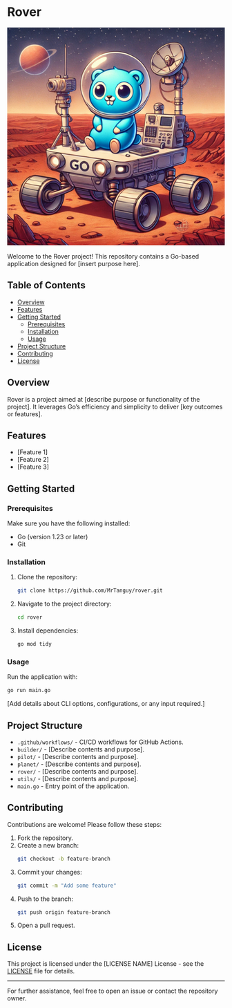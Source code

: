 # Rover

![Gopher on a rover on Mars](./assets/gopher.webp)

Welcome to the Rover project! This repository contains a Go-based application designed for [insert purpose here].

## Table of Contents

- [Overview](#overview)
- [Features](#features)
- [Getting Started](#getting-started)
  - [Prerequisites](#prerequisites)
  - [Installation](#installation)
  - [Usage](#usage)
- [Project Structure](#project-structure)
- [Contributing](#contributing)
- [License](#license)

## Overview

Rover is a project aimed at [describe purpose or functionality of the project]. It leverages Go’s efficiency and simplicity to deliver [key outcomes or features].

## Features

- [Feature 1]
- [Feature 2]
- [Feature 3]

## Getting Started

### Prerequisites

Make sure you have the following installed:

- Go (version 1.23 or later)
- Git

### Installation

1. Clone the repository:
   ```bash
   git clone https://github.com/MrTanguy/rover.git
   ```
2. Navigate to the project directory:
   ```bash
   cd rover
   ```
3. Install dependencies:
   ```bash
   go mod tidy
   ```

### Usage

Run the application with:
```bash
go run main.go
```

[Add details about CLI options, configurations, or any input required.]

## Project Structure

- `.github/workflows/` - CI/CD workflows for GitHub Actions.
- `builder/` - [Describe contents and purpose].
- `pilot/` - [Describe contents and purpose].
- `planet/` - [Describe contents and purpose].
- `rover/` - [Describe contents and purpose].
- `utils/` - [Describe contents and purpose].
- `main.go` - Entry point of the application.

## Contributing

Contributions are welcome! Please follow these steps:

1. Fork the repository.
2. Create a new branch:
   ```bash
   git checkout -b feature-branch
   ```
3. Commit your changes:
   ```bash
   git commit -m "Add some feature"
   ```
4. Push to the branch:
   ```bash
   git push origin feature-branch
   ```
5. Open a pull request.

## License

This project is licensed under the [LICENSE NAME] License - see the [LICENSE](LICENSE) file for details.

---

For further assistance, feel free to open an issue or contact the repository owner.
